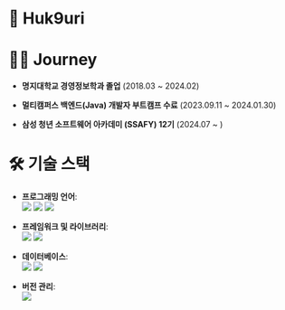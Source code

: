 # 👋 Huk9uri 

# 🚶‍♂️ Journey


- **명지대학교 경영정보학과 졸업** (2018.03 ~ 2024.02)

- **멀티캠퍼스 백엔드(Java) 개발자 부트캠프 수료** (2023.09.11 ~ 2024.01.30) 
  
- **삼성 청년 소프트웨어 아카데미 (SSAFY) 12기** (2024.07 ~ )
  
# 🛠 기술 스택

- **프로그래밍 언어**: <br>
  <img src="https://img.shields.io/badge/html5-E34F26?style=for-the-badge&logo=html5&logoColor=white"/>
  <img src="https://img.shields.io/badge/css-1572B6?style=for-the-badge&logo=css3&logoColor=white"/>
  <img src="https://img.shields.io/badge/javascript-F7DF1E?style=for-the-badge&logo=javascript&logoColor=black"/>
  
- **프레임워크 및 라이브러리**:<br>
  <img src="https://img.shields.io/badge/spring-6DB33F?style=for-the-badge&logo=spring&logoColor=green"/>
  <img src="https://img.shields.io/badge/springboot-#6DB33F?style=for-the-badge&logo=springboot&logoColor=white"/>
  
- **데이터베이스**:<br>
  <img src="https://img.shields.io/badge/mysql-4479A1?style=for-the-badge&logo=mysql&logoColor=white"/>
  <img src="https://img.shields.io/badge/dbeaver-382923?style=for-the-badge&logo=dbeaver&logoColor=black"/>
  
- **버전 관리**:<br>
  <img src="https://img.shields.io/badge/git-F05032?style=for-the-badge&logo=git&logoColor=white"/>
